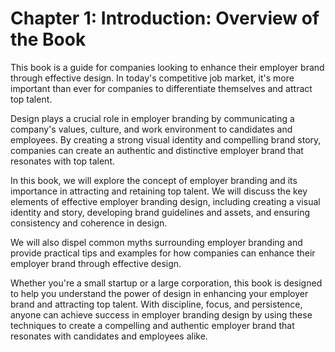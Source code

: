 Chapter 1: Introduction: Overview of the Book
=============================================

This book is a guide for companies looking to enhance their employer brand through effective design. In today's competitive job market, it's more important than ever for companies to differentiate themselves and attract top talent.

Design plays a crucial role in employer branding by communicating a company's values, culture, and work environment to candidates and employees. By creating a strong visual identity and compelling brand story, companies can create an authentic and distinctive employer brand that resonates with top talent.

In this book, we will explore the concept of employer branding and its importance in attracting and retaining top talent. We will discuss the key elements of effective employer branding design, including creating a visual identity and story, developing brand guidelines and assets, and ensuring consistency and coherence in design.

We will also dispel common myths surrounding employer branding and provide practical tips and examples for how companies can enhance their employer brand through effective design.

Whether you're a small startup or a large corporation, this book is designed to help you understand the power of design in enhancing your employer brand and attracting top talent. With discipline, focus, and persistence, anyone can achieve success in employer branding design by using these techniques to create a compelling and authentic employer brand that resonates with candidates and employees alike.
